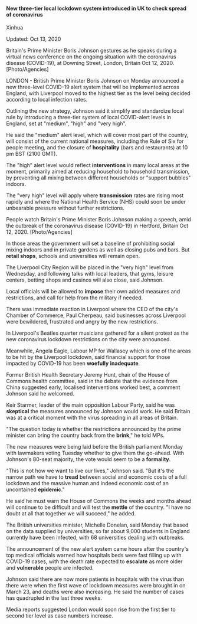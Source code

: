 #### New three-tier local lockdown system introduced in UK to check spread of coronavirus

Xinhua

Updated: Oct 13, 2020

 

Britain's Prime Minister Boris Johnson gestures as he speaks during a virtual news conference on the ongoing situation with the coronavirus disease (COVID-19), at Downing Street, London, Britain Oct 12, 2020. [Photo/Agencies]

LONDON - British Prime Minister Boris Johnson on Monday announced a new three-level COVID-19 alert system that will be implemented across England, with Liverpool moved to the highest tier as the level being decided according to local infection rates.

Outlining the new strategy, Johnson said it simplify and standardize local rule by introducing a three-tier system of local COVID-alert levels in England, set at "medium", "high" and "very high".

He said the "medium" alert level, which will cover most part of the country, will consist of the current national measures, including the Rule of Six for people meeting, and the closure of **hospitality** (bars and restaurants) at 10 pm BST (2100 GMT).

The "high" alert level would reflect **interventions** in many local areas at the moment, primarily aimed at reducing household to household transmission, by preventing all mixing between different households or "support bubbles" indoors.

The "very high" level will apply where **transmission** rates are rising most rapidly and where the National Health Service (NHS) could soon be under unbearable pressure without further restrictions.

 

People watch Britain's Prime Minister Boris Johnson making a speech, amid the outbreak of the coronavirus disease (COVID-19) in Hertford, Britain Oct 12, 2020. [Photo/Agencies]

In those areas the government will set a baseline of prohibiting social mixing indoors and in private gardens as well as closing pubs and bars. But **retail shops**, schools and universities will remain open.

The Liverpool City Region will be placed in the "very high" level from Wednesday, and following talks with local leaders, that gyms, leisure centers, betting shops and casinos will also close, said Johnson.

Local officials will be allowed to **impose** their own added measures and restrictions, and call for help from the military if needed.

There was immediate reaction in Liverpool where the CEO of the city's Chamber of Commerce, Paul Cherpeau, said businesses across Liverpool were bewildered, frustrated and angry by the new restrictions.

In Liverpool's Beatles quarter musicians gathered for a silent protest as the new coronavirus lockdown restrictions on the city were announced.

Meanwhile, Angela Eagle, Labour MP for Wallasey which is one of the areas to be hit by the Liverpool lockdown, said financial support for those impacted by COVID-19 has been **woefully** **inadequate**.

Former British Health Secretary Jeremy Hunt, chair of the House of Commons health committee, said in the debate that the evidence from China suggested early, localised interventions worked best, a comment Johnson said he welcomed.

Keir Starmer, leader of the main opposition Labour Party, said he was **skeptical** the measures announced by Johnson would work. He said Britain was at a critical moment with the virus spreading in all areas of Britain.

"The question today is whether the restrictions announced by the prime minister can bring the country back from the **brink**," he told MPs.

The new measures were being laid before the British parliament Monday with lawmakers voting Tuesday whether to give them the go-ahead. With Johnson's 80-seat majority, the vote would seem to be a **formality**.

"This is not how we want to live our lives," Johnson said. "But it's the narrow path we have to **tread** between social and economic costs of a full lockdown and the massive human and indeed economic cost of an uncontained **epidemic**."

He said he must warn the House of Commons the weeks and months ahead will continue to be difficult and will test the **mettle** of the country. "I have no doubt at all that together we will succeed," he added.

The British universities minister, Michelle Donelan, said Monday that based on the data supplied by universities, so far about 9,000 students in England currently have been infected, with 68 universities dealing with outbreaks.

The announcement of the new alert system came hours after the country's top medical officials warned how hospitals beds were fast filling up with COVID-19 cases, with the death rate expected to **escalate** as more older and **vulnerable** people are infected.

Johnson said there are now more patients in hospitals with the virus than there were when the first wave of lockdown measures were brought in on March 23, and deaths were also increasing. He said the number of cases has quadrupled in the last three weeks.

Media reports suggested London would soon rise from the first tier to second tier level as case numbers increase.